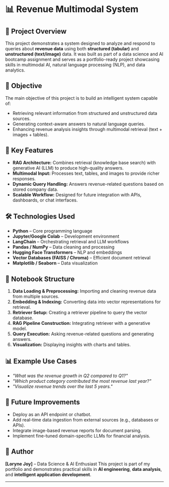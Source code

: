 # 📊 Revenue Multimodal System

## 📁 Project Overview

This project demonstrates a system designed to analyze and respond to queries about **revenue data** using both **structured (tabular)** and **unstructured (text/image)** data. It was built as part of a data science and AI bootcamp assignment and serves as a portfolio-ready project showcasing skills in multimodal AI, natural language processing (NLP), and data analytics.

## 🎯 Objective

The main objective of this project is to build an intelligent system capable of:

* Retrieving relevant information from structured and unstructured data sources.
* Generating context-aware answers to natural language queries.
* Enhancing revenue analysis insights through multimodal retrieval (text + images + tables).

## 🧠 Key Features

* **RAG Architecture:** Combines retrieval (knowledge base search) with generative AI (LLM) to produce high-quality answers.
* **Multimodal Input:** Processes text, tables, and images to provide richer responses.
* **Dynamic Query Handling:** Answers revenue-related questions based on stored company data.
* **Scalable Workflow:** Designed for future integration with APIs, dashboards, or chat interfaces.

## 🛠️ Technologies Used

* **Python** – Core programming language
* **Jupyter/Google Colab** – Development environment
* **LangChain** – Orchestrating retrieval and LLM workflows
* **Pandas / NumPy** – Data cleaning and processing
* **Hugging Face Transformers** – NLP and embeddings
* **Vector Databases (FAISS / Chroma)** – Efficient document retrieval
* **Matplotlib / Seaborn** – Data visualization

## 📂 Notebook Structure

1. **Data Loading & Preprocessing:** Importing and cleaning revenue data from multiple sources.
2. **Embedding & Indexing:** Converting data into vector representations for retrieval.
3. **Retriever Setup:** Creating a retriever pipeline to query the vector database.
4. **RAG Pipeline Construction:** Integrating retriever with a generative model.
5. **Query Execution:** Asking revenue-related questions and generating answers.
6. **Visualization:** Displaying insights with charts and tables.

## 📊 Example Use Cases

* *"What was the revenue growth in Q2 compared to Q1?"*
* *"Which product category contributed the most revenue last year?"*
* *"Visualize revenue trends over the last 5 years."*

## 🧪 Future Improvements

* Deploy as an API endpoint or chatbot.
* Add real-time data ingestion from external sources (e.g., databases or APIs).
* Integrate image-based revenue reports for document parsing.
* Implement fine-tuned domain-specific LLMs for financial analysis.

## 👤 Author

**[Loryne Joy]** – Data Science & AI Enthusiast
This project is part of my portfolio and demonstrates practical skills in **AI engineering**, **data analysis**, and **intelligent application development**.

---

